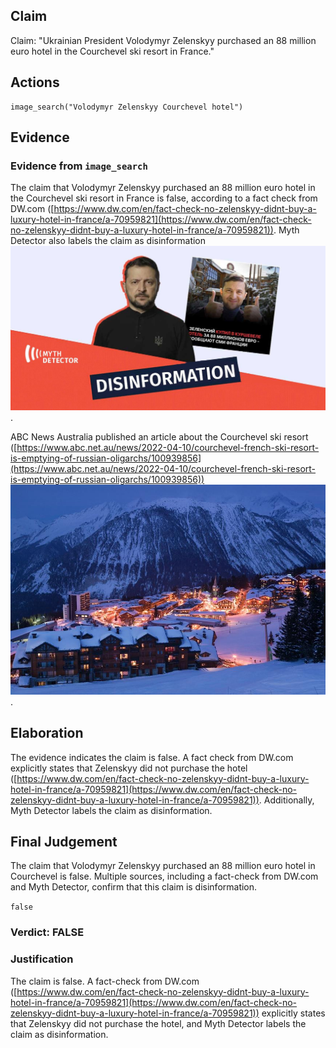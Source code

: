 ## Claim
Claim: "Ukrainian President Volodymyr Zelenskyy purchased an 88 million euro hotel in the Courchevel ski resort in France."

## Actions
```
image_search("Volodymyr Zelenskyy Courchevel hotel")
```

## Evidence
### Evidence from `image_search`
The claim that Volodymyr Zelenskyy purchased an 88 million euro hotel in the Courchevel ski resort in France is false, according to a fact check from DW.com ([https://www.dw.com/en/fact-check-no-zelenskyy-didnt-buy-a-luxury-hotel-in-france/a-70959821](https://www.dw.com/en/fact-check-no-zelenskyy-didnt-buy-a-luxury-hotel-in-france/a-70959821)). Myth Detector also labels the claim as disinformation ![image 7074](media/2025-08-29_23-21-1756509696-916807.jpg).

ABC News Australia published an article about the Courchevel ski resort ([https://www.abc.net.au/news/2022-04-10/courchevel-french-ski-resort-is-emptying-of-russian-oligarchs/100939856](https://www.abc.net.au/news/2022-04-10/courchevel-french-ski-resort-is-emptying-of-russian-oligarchs/100939856)) ![image 7075](media/2025-08-29_23-21-1756509697-331437.jpg).


## Elaboration
The evidence indicates the claim is false. A fact check from DW.com explicitly states that Zelenskyy did not purchase the hotel ([https://www.dw.com/en/fact-check-no-zelenskyy-didnt-buy-a-luxury-hotel-in-france/a-70959821](https://www.dw.com/en/fact-check-no-zelenskyy-didnt-buy-a-luxury-hotel-in-france/a-70959821)). Additionally, Myth Detector labels the claim as disinformation.


## Final Judgement
The claim that Volodymyr Zelenskyy purchased an 88 million euro hotel in Courchevel is false. Multiple sources, including a fact-check from DW.com and Myth Detector, confirm that this claim is disinformation.

`false`


### Verdict: FALSE

### Justification
The claim is false. A fact-check from DW.com ([https://www.dw.com/en/fact-check-no-zelenskyy-didnt-buy-a-luxury-hotel-in-france/a-70959821](https://www.dw.com/en/fact-check-no-zelenskyy-didnt-buy-a-luxury-hotel-in-france/a-70959821)) explicitly states that Zelenskyy did not purchase the hotel, and Myth Detector labels the claim as disinformation.

